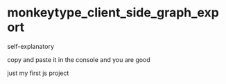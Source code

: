 # monkeytype_client_side_graph_export
self-explanatory

copy and paste it in the console and you are good

just my first js project

